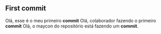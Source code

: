 ## First commit

Olá, esse é o meu primeiro **commit**
Olá, colaborador fazendo o primeiro **commit**
Olá, o maycon do repositório está fazendo um **commit**.